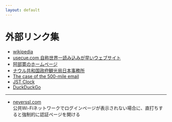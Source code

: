 ```yaml
---
layout: default
---
```

# 外部リンク集
- [wikipedia](https://www.wikipedia.org/)
- [usecue.com 自称世界一読み込みが早いウェブサイト](https://www.usecue.com/blog/the-fastest-website-in-the-world/)
- [阿部寛のホームページ](http://abehiroshi.la.coocan.jp/)
- [ナウル共和国政府観光局日本事務所](https://nauru.jp/)
- [The case of the 500-mile email](https://www.ibiblio.org/harris/500milemail.html)
- [JST Clock](https://www.nict.go.jp/JST/JST5.html)
- [DuckDuckGo](https://html.duckduckgo.com/html/)

---
- [neverssl.com](http://majesticfinewholepoem.neverssl.com/online/)  
公共Wi-Fiネットワークでログインページが表示されない場合に、直打ちすると強制的に認証ページを開ける  
<!-- ↓neverssl.comのQRコード  
![neverssl.comのQRコード](assets/img/qrcode_neverssl.jpg) -->
